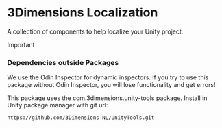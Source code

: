# 3Dimensions Localization
A collection of components to help localize your Unity project.

> [!IMPORTANT]
> ### Dependencies outside Packages
> We use the Odin Inspector for dynamic inspectors.
> If you try to use this package without Odin Inspector, you will lose functionality and get errors!

This package uses the com.3dimensions.unity-tools package.
Install in Unity package manager with git url: 

```
https://github.com/3Dimensions-NL/UnityTools.git
```
